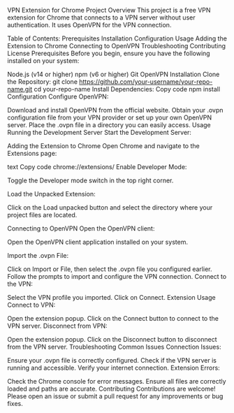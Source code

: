 VPN Extension for Chrome
Project Overview
This project is a free VPN extension for Chrome that connects to a VPN server without user authentication. It uses OpenVPN for the VPN connection.

Table of Contents:
        Prerequisites
        Installation
        Configuration
        Usage
        Adding the Extension to Chrome
        Connecting to OpenVPN
        Troubleshooting
        Contributing
        License
        Prerequisites
Before you begin, ensure you have the following installed on your system:

Node.js (v14 or higher)
npm (v6 or higher)
Git
OpenVPN
Installation
Clone the Repository:
git clone https://github.com/your-username/your-repo-name.git
cd your-repo-name
Install Dependencies:
Copy code
npm install
Configuration
Configure OpenVPN:

Download and install OpenVPN from the official website.
Obtain your .ovpn configuration file from your VPN provider or set up your own OpenVPN server.
Place the .ovpn file in a directory you can easily access.
Usage
Running the Development Server
Start the Development Server:

Adding the Extension to Chrome
Open Chrome and navigate to the Extensions page:

text
Copy code
chrome://extensions/
Enable Developer Mode:

Toggle the Developer mode switch in the top right corner.

Load the Unpacked Extension:

Click on the Load unpacked button and select the directory where your project files are located.

Connecting to OpenVPN
Open the OpenVPN client:

Open the OpenVPN client application installed on your system.

Import the .ovpn File:

Click on Import or File, then select the .ovpn file you configured earlier.
Follow the prompts to import and configure the VPN connection.
Connect to the VPN:

Select the VPN profile you imported.
Click on Connect.
Extension Usage
Connect to VPN:

Open the extension popup.
Click on the Connect button to connect to the VPN server.
Disconnect from VPN:

Open the extension popup.
Click on the Disconnect button to disconnect from the VPN server.
Troubleshooting
Common Issues
Connection Issues:

Ensure your .ovpn file is correctly configured.
Check if the VPN server is running and accessible.
Verify your internet connection.
Extension Errors:

Check the Chrome console for error messages.
Ensure all files are correctly loaded and paths are accurate.
Contributing
Contributions are welcome! Please open an issue or submit a pull request for any improvements or bug fixes.
